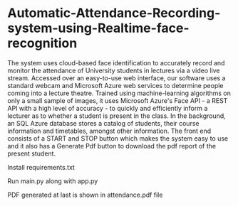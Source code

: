 # Automatic-Attendance-Recording-system-using-Realtime-face-recognition

The system uses cloud-based face identification to accurately record and monitor the attendance of University students in lectures via a video live stream. Accessed over an easy-to-use web interface, our software uses a standard webcam and Microsoft Azure web services to determine people coming into a lecture theatre. Trained using machine-learning algorithms on only a small sample of images, it uses Microsoft Azure's Face API - a REST API with a high level of accuracy - to quickly and efficiently inform a lecturer as to whether a student is present in the class. In the background, an SQL Azure database stores a catalog of students, their course information and timetables, amongst other information. The front end consists of a START and STOP button which makes the system easy to use and it also has a Generate Pdf button to download the pdf report of the present student.

Install requirements.txt


Run main.py along with app.py

PDF generated at last is shown in attendance.pdf file
